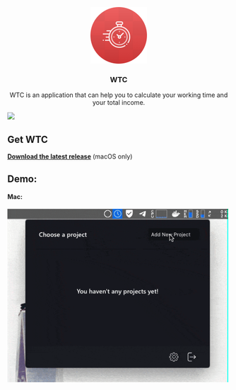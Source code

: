 <p align="center">
  <img src="https://raw.githubusercontent.com/omidnikrah/WTC/master/resources/icons/128x128.png" />
  <h3 align="center">WTC</h3>
  <p align="center">WTC is an application that can help you to calculate your working time and your total income.<p>
  <img src="https://img.shields.io/bitbucket/issues-raw/omidnikrah/WTC.svg" />
</p>

## Get WTC

**[Download the latest release](https://github.com/omidnikrah/WTC/releases)** (macOS only)

## Demo:

#### Mac:
<img src="https://raw.githubusercontent.com/omidnikrah/WTC/master/wtc-preview.gif?token=ACC7BXFDSYQU4CBVTH6NEO25FL6FI" width="500px" />

